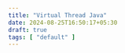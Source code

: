 ```yaml
---
title: "Virtual Thread Java"
date: 2024-08-25T16:50:17+05:30
draft: true
tags: [ "default" ]
---
```

